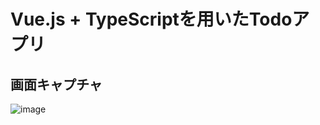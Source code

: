 # Vue.js + TypeScriptを用いたTodoアプリ

## 画面キャプチャ
![image](https://user-images.githubusercontent.com/109234742/193792191-64346830-8b79-4962-91ff-ea54c4771ff6.png)
